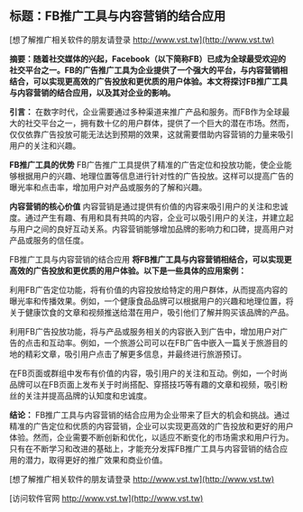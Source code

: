 ## **标题：FB推广工具与内容营销的结合应用**

[想了解推广相关软件的朋友请登录 http://www.vst.tw](http://www.vst.tw)

**摘要：随着社交媒体的兴起，Facebook（以下简称FB）已成为全球最受欢迎的社交平台之一。FB的广告推广工具为企业提供了一个强大的平台，与内容营销相结合，可以实现更高效的广告投放和更优质的用户体验。本文将探讨FB推广工具与内容营销的结合应用，以及其对企业的影响。**

**引言：**
在数字时代，企业需要通过多种渠道来推广产品和服务。而FB作为全球最大的社交平台之一，拥有数十亿的用户群体，提供了一个巨大的潜在市场。然而，仅仅依靠广告投放可能无法达到预期的效果，这就需要借助内容营销的力量来吸引用户的关注和兴趣。

**FB推广工具的优势**
FB广告推广工具提供了精准的广告定位和投放功能，使企业能够根据用户的兴趣、地理位置等信息进行针对性的广告投放。这样可以提高广告的曝光率和点击率，增加用户对产品或服务的了解和兴趣。

**内容营销的核心价值**
内容营销是通过提供有价值的内容来吸引用户的关注和忠诚度。通过产生有趣、有用和具有共鸣的内容，企业可以吸引用户的关注，并建立起与用户之间的良好互动关系。内容营销能够增加品牌的影响力和口碑，提高用户对产品或服务的信任度。

FB推广工具与内容营销的结合应用
**将FB推广工具与内容营销相结合，可以实现更高效的广告投放和更优质的用户体验。以下是一些具体的应用案例：**

利用FB广告定位功能，将有价值的内容投放给特定的用户群体，从而提高内容的曝光率和传播效果。例如，一个健康食品品牌可以根据用户的兴趣和地理位置，将关于健康饮食的文章和视频推送给潜在用户，吸引他们了解并购买该品牌的产品。

利用FB广告投放功能，将与产品或服务相关的内容嵌入到广告中，增加用户对广告的点击和互动率。例如，一个旅游公司可以在FB广告中嵌入一篇关于旅游目的地的精彩文章，吸引用户点击了解更多信息，并最终进行旅游预订。

在FB页面或群组中发布有价值的内容，吸引用户的关注和互动。例如，一个时尚品牌可以在FB页面上发布关于时尚搭配、穿搭技巧等有趣的文章和视频，吸引粉丝的关注并提高品牌的认知度和忠诚度。

**结论：**
FB推广工具与内容营销的结合应用为企业带来了巨大的机会和挑战。通过精准的广告定位和优质的内容营销，企业可以实现更高效的广告投放和更好的用户体验。然而，企业需要不断创新和优化，以适应不断变化的市场需求和用户行为。只有在不断学习和改进的基础上，才能充分发挥FB推广工具与内容营销的结合应用的潜力，取得更好的推广效果和商业价值。

[想了解推广相关软件的朋友请登录 http://www.vst.tw](http://www.vst.tw)


[访问软件官网 http://www.vst.tw](http://www.vst.tw)
